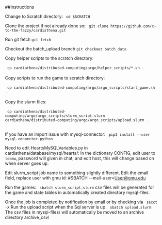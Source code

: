 ##Instructions

Change to Scratch directory:  ` cd $SCRATCH`

Clone the project if not already done so: ` git clone https://github.com/c-to-the-fazzy/cardiathena.git`

Run git fetch `git fetch`

Checkout the batch_upload branch `git checkout batch_data`

Copy helper scripts to the scratch directory: 
<br></br>
` cp cardiathena/distributed-computing/argo/helper_scripts/*.sh .`
<br></br>
Copy scripts to run the game to scratch directory: 
<br></br>
` cp cardiathena/distributed-computing/argo/argo_scripts/start_game.sh .`
<br></br>
Copy the slurm files: 
<br></br>
` cp cardiathena/distributed-computing/argo/argo_scripts/slurm_script.slurm cardiathena/distributed-computing/argo/argo_scripts/upload.slurm .`
<br></br>

If you have an import issue with mysql-connector: ` pip3 install --user mysql-connector-python`

Need to edit HeartsMySQLVariables.py in cardiathena/database/mysql/hearts/:
In the dictionary CONFIG, edit user to `teamw`, password will given in chat, and edit host, this will change based on when server goes up.

Edit slurm_script job name to something slightly different.
Edit the email field, replace user with gmu id: #SBATCH --mail-user=User@gmu.edu

Run the games: ` sbatch slurm_script.slurm`
csv files will be generated for the game and state tables in automatically created directory mysql-files.

Once the job is completed by notification by email or by checking via ` sacct -X`
Run the upload script when the Sql server is up: ` sbatch upload.slurm`
The csv files in mysql-files/ will automatically be moved to an archive directory archive_csv/
